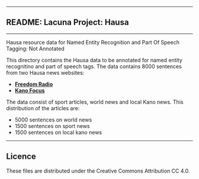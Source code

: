 ***

## README: Lacuna Project: Hausa

***

Hausa resource data for Named Entity Recognition and Part Of Speech Tagging: Not Annotated

This directory contains the Hausa data to be annotated for named entity recognitino and part of speech tags. The data contains 8000 sentences from two Hausa news websites:

* **[Freedom Radio](https://www.freedomradionig.com)**
* **[Kano Focus](https://www.kanofocus.com)**

The data consist of sport articles, world news and local Kano news. This distribution of the articles are:

* 5000 sentences on world news
* 1500 sentences on sport news
* 1500 sentences on local kano news

***
## Licence

These files are distributed under the Creative Commons Attribution CC 4.0.


